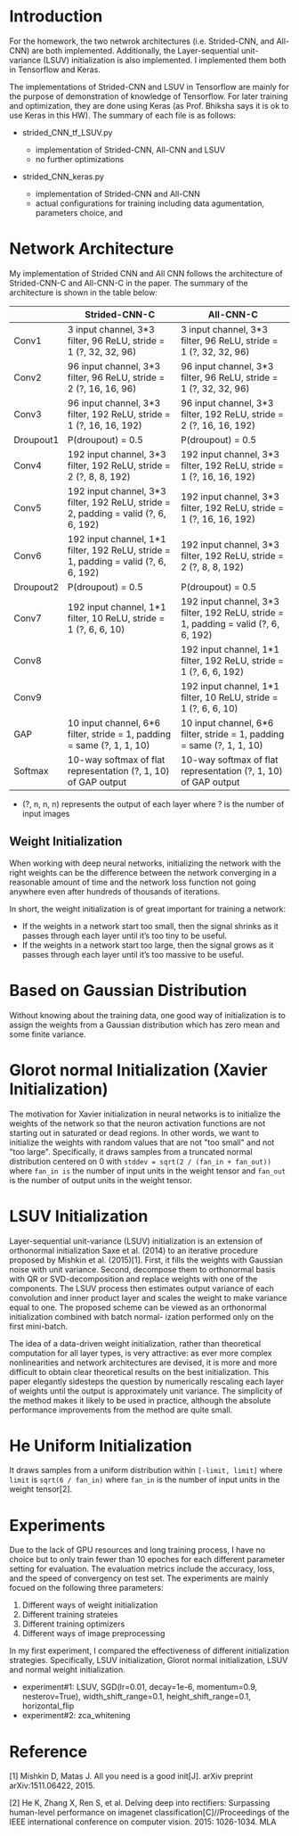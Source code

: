 # Introduction
For the homework, the two netwrok architectures (i.e. Strided-CNN, and All-CNN) are both implemented. Additionally, the Layer-sequential unit-variance (LSUV) initialization is also implemented. I implemented them both in Tensorflow and Keras. 

The implementations of Strided-CNN and LSUV in Tensorflow are mainly for the purpose of demonstration of knowledge of Tensorflow. For later training and optimization, they are done using Keras (as Prof. Bhiksha says it is ok to use Keras in this HW). The summary of each file is as follows:

- strided_CNN_tf_LSUV.py
    - implementation of Strided-CNN, All-CNN and LSUV
    - no further optimizations
    
- strided_CNN_keras.py
    - implementation of Strided-CNN and All-CNN
    - actual configurations for training including data agumentation, parameters choice, and 

# Network Architecture
My implementation of Strided CNN and All CNN follows the architecture of Strided-CNN-C and All-CNN-C in the paper. The summary of the architecture is shown in the table below:

|           | Strided-CNN-C                                                                       | All-CNN-C                                                                           |
|-----------|-------------------------------------------------------------------------------------|-------------------------------------------------------------------------------------|
| Conv1     | 3 input channel, 3*3 filter, 96 ReLU, stride = 1 (?, 32, 32, 96)                    | 3 input channel, 3*3 filter, 96 ReLU, stride = 1 (?, 32, 32, 96)                    |
| Conv2     | 96 input channel, 3*3 filter, 96 ReLU, stride = 2 (?, 16, 16, 96)                   | 96 input channel, 3*3 filter, 96 ReLU, stride = 1 (?, 32, 32, 96)                   |
| Conv3     | 96 input channel, 3*3 filter, 192 ReLU, stride = 1 (?, 16, 16, 192)                 | 96 input channel, 3*3 filter, 192 ReLU, stride = 2 (?, 16, 16, 192)                 |
| Droupout1 | P(droupout) = 0.5                                                                   | P(droupout) = 0.5                                                                   |
| Conv4     | 192 input channel, 3*3 filter, 192 ReLU, stride = 2 (?, 8, 8, 192)                  | 192 input channel, 3*3 filter, 192 ReLU, stride = 1 (?, 16, 16, 192)                |
| Conv5     | 192 input channel, 3*3 filter, 192 ReLU, stride = 2, padding = valid (?, 6, 6, 192) | 192 input channel, 3*3 filter, 192 ReLU, stride = 1 (?, 16, 16, 192)                |
| Conv6     | 192 input channel, 1*1 filter, 192 ReLU, stride = 1, padding = valid (?, 6, 6, 192) | 192 input channel, 3*3 filter, 192 ReLU, stride = 2 (?, 8, 8, 192)                  |
| Droupout2 | P(droupout) = 0.5                                                                   | P(droupout) = 0.5                                                                   |
| Conv7     | 192 input channel, 1*1 filter, 10 ReLU, stride = 1 (?, 6, 6, 10)                    | 192 input channel, 3*3 filter, 192 ReLU, stride = 1, padding = valid (?, 6, 6, 192) |
| Conv8     |                                                                                     | 192 input channel, 1*1 filter, 192 ReLU, stride = 1 (?, 6, 6, 192)                  |
| Conv9     |                                                                                     | 192 input channel, 1*1 filter, 10 ReLU, stride = 1 (?, 6, 6, 10)                    |
| GAP       | 10 input channel, 6*6 filter, stride = 1, padding = same (?, 1, 1, 10)              | 10 input channel, 6*6 filter, stride = 1, padding = same (?, 1, 1, 10)              |
| Softmax   | 10-way softmax of flat representation (?, 1, 10) of GAP output                      | 10-way softmax of flat representation (?, 1, 10) of GAP output                      |
     
- (?, n, n, n) represents the output of each layer where ? is the number of input images

## Weight Initialization
When working with deep neural networks, initializing the network with the right weights can be the difference between the network converging in a reasonable amount of time and the network loss function not going anywhere even after hundreds of thousands of iterations.

In short, the weight initialization is of great important for training a network:

- If the weights in a network start too small, then the signal shrinks as it passes through each layer until it’s too tiny to be useful.
- If the weights in a network start too large, then the signal grows as it passes through each layer until it’s too massive to be useful.

# Based on Gaussian Distribution
Without knowing about the training data, one good way of initialization is to assign the weights from a Gaussian distribution which has zero mean and some finite variance. 

# Glorot normal Initialization (Xavier Initialization)
The motivation for Xavier initialization in neural networks is to initialize the weights of the network so that the neuron activation functions are not starting out in saturated or dead regions. In other words, we want to initialize the weights with random values that are not "too small" and not "too large". Specifically, it draws samples from a truncated normal distribution centered on 0 with `stddev = sqrt(2 / (fan_in + fan_out))` where `fan_in is` the number of input units in the weight tensor and `fan_out` is the number of output units in the weight tensor.

# LSUV Initialization
Layer-sequential unit-variance (LSUV) initialization is an extension of  orthonormal initialization Saxe et al. (2014) to an iterative procedure proposed by Mishkin et al. (2015)[1]. First, it fills the weights with Gaussian noise with unit variance. Second, decompose them to orthonormal basis with QR or SVD-decomposition and replace weights with one of the components. The LSUV process then estimates output variance of each convolution and inner product layer and scales the weight to make variance equal to one. The proposed scheme can be viewed as an orthonormal initialization combined with batch normal- ization performed only on the first mini-batch.

The idea of a data-driven weight initialization, rather than theoretical computation for all layer types, is very attractive: as ever more complex nonlinearities and network architectures are devised, it is more and more difficult to obtain clear theoretical results on the best initialization. This paper elegantly sidesteps the question by numerically rescaling each layer of weights until the output is approximately unit variance. The simplicity of the method makes it likely to be used in practice, although the absolute performance improvements from the method are quite small.

# He Uniform Initialization
It draws samples from a uniform distribution within `[-limit, limit]` where `limit` is `sqrt(6 / fan_in)` where `fan_in` is the number of input units in the weight tensor[2].


# Experiments
Due to the lack of GPU resources and long training process, I have no choice but to only train fewer than 10 epoches for each different parameter setting for evaluation. The evaluation metrics include the accuracy, loss, and the speed of convergency on test set. The experiments are mainly focued on the following three parameters:

1. Different ways of weight initialization
2. Different training strateies
3. Different training optimizers
4. Different ways of image preprocessing    

In my first experiment, I compared the effectiveness of different initialization strategies. Specifically, LSUV initialization, Glorot normal initialization, 
LSUV and normal weight initialization. 

- experiment#1: LSUV, SGD(lr=0.01, decay=1e-6, momentum=0.9, nesterov=True), width_shift_range=0.1, height_shift_range=0.1, horizontal_flip
- experiment#2: zca_whitening

# Reference
[1] Mishkin D, Matas J. All you need is a good init[J]. arXiv preprint arXiv:1511.06422, 2015.

[2] He K, Zhang X, Ren S, et al. Delving deep into rectifiers: Surpassing human-level performance on imagenet classification[C]//Proceedings of the IEEE international conference on computer vision. 2015: 1026-1034.
MLA 
